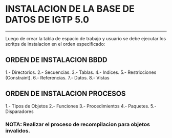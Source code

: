 # INSTALACION DE LA BASE DE DATOS DE IGTP 5.0 
---
Luego de crear la tabla de espacio de trabajo y usuario se debe ejecutar los scritps de instalacion en el orden especificado:

## ORDEN DE INSTALACION BBDD
1.- Directorios.
2.- Secuencias.
3.- Tablas.
4.- Indices.
5.- Restricciones (Constraint).
6.- Referencias.
7.- Datos.
8.- Vistas

## ORDEN DE INSTALACION PROCESOS
1.- Tipos de Objetos
2.- Funciones
3.- Procedimientos
4.- Paquetes.
5.- Disparadores

### NOTA: Realizar el proceso de recompilacion para objetos invalidos.